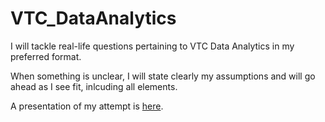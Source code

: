 # VTC_DataAnalytics

I will tackle real-life questions pertaining to VTC Data Analytics in my preferred format.

When something is unclear, I will state clearly my assumptions and will go ahead as I see fit, inlcuding all elements.

A presentation of my attempt is [here](https://docs.google.com/presentation/d/115HhWxsgpFaylUh7dT1OyENQibe5ELuTb-w7TRvztiU/edit#slide=id.gfd6c6e2393_0_0).
